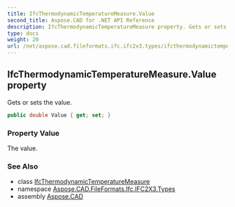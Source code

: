 ```yaml
---
title: IfcThermodynamicTemperatureMeasure.Value
second_title: Aspose.CAD for .NET API Reference
description: IfcThermodynamicTemperatureMeasure property. Gets or sets the value
type: docs
weight: 20
url: /net/aspose.cad.fileformats.ifc.ifc2x3.types/ifcthermodynamictemperaturemeasure/value/
---
```

## IfcThermodynamicTemperatureMeasure.Value property

Gets or sets the value.

```csharp
public double Value { get; set; }
```

### Property Value

The value.

### See Also

* class [IfcThermodynamicTemperatureMeasure](../)
* namespace [Aspose.CAD.FileFormats.Ifc.IFC2X3.Types](../../ifcthermodynamictemperaturemeasure/)
* assembly [Aspose.CAD](../../../)


